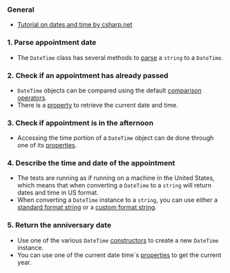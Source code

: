 ### General

- [Tutorial on dates and time by csharp.net][csharp.net-dates-working-with-dates-time]

### 1. Parse appointment date

- The `DateTime` class has several methods to [parse][docs.microsoft.com_parsing-date] a `string` to a `DateTime`.

### 2. Check if an appointment has already passed

- `DateTime` objects can be compared using the default [comparison operators][docs.microsoft.com_datetime-operators].
- There is a [property][docs.microsoft.com_datetime-properties] to retrieve the current date and time.

### 3. Check if appointment is in the afternoon

- Accessing the time portion of a `DateTime` object can de done through one of its [properties][docs.microsoft.com_datetime-properties].

### 4. Describe the time and date of the appointment

- The tests are running as if running on a machine in the United States, which means that when converting a `DateTime` to a `string` will return dates and time in US format.
- When converting a `DateTime` instance to a `string`, you can use either a [standard format string][docs.microsoft.com_standard-date-and-time-format-strings] or a [custom format string][docs.microsoft.com_custom-date-and-time-format-strings].

### 5. Return the anniversary date

- Use one of the various `DateTime` [constructors][constructors] to create a new `DateTime` instance.
- You can use one of the current date time`s [properties][docs.microsoft.com_datetime-properties] to get the current year.

[docs.microsoft.com_parsing-date]: https://docs.microsoft.com/en-us/dotnet/standard/base-types/parsing-datetime
[docs.microsoft.com_datetime-operators]: https://docs.microsoft.com/en-us/dotnet/api/system.datetime?view=netframework-4.8#operators
[docs.microsoft.com_datetime-properties]: https://docs.microsoft.com/en-us/dotnet/api/system.datetime?view=netcore-3.0#properties
[docs.microsoft.com_standard-date-and-time-format-strings]: https://docs.microsoft.com/en-us/dotnet/standard/base-types/standard-date-and-time-format-strings
[docs.microsoft.com_custom-date-and-time-format-strings]: https://docs.microsoft.com/en-us/dotnet/standard/base-types/custom-date-and-time-format-strings
[csharp.net-dates-working-with-dates-time]: https://csharp.net-tutorials.com/data-types/working-with-dates-time/
[constructors]: https://docs.microsoft.com/en-us/dotnet/api/system.datetime?view=netcore-3.1#constructors
